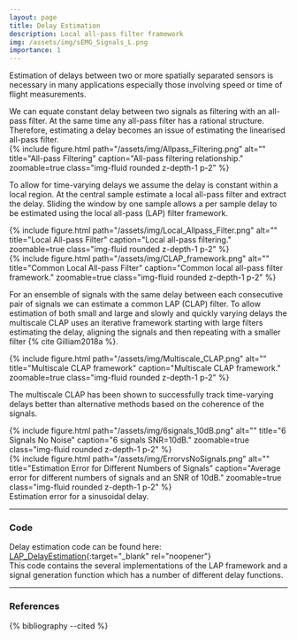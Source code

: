 ```yaml
---
layout: page
title: Delay Estimation
description: Local all-pass filter framework
img: /assets/img/sEMG_Signals_L.png
importance: 1
---
```


Estimation of delays between two or more spatially separated sensors is necessary in many applications especially those involving speed or time of flight measurements.

<div class="row align-items-center">
  <div class="col-sm-4 mt-3 mt-md-0">We can equate constant delay between two signals as filtering with an all-pass filter. At the same time any all-pass filter has a rational structure. Therefore, estimating a delay becomes an issue of estimating the linearised all-pass filter.</div>
  <div class="col-sm-8 mt-3 mt-md-0">
    {% include figure.html path="/assets/img/Allpass_Filtering.png" alt="" title="All-pass Filtering" caption="All-pass filtering relationship." zoomable=true class="img-fluid rounded z-depth-1 p-2" %}
  </div>
</div>

To allow for time-varying delays we assume the delay is constant within a local region. At the central sample estimate a local all-pass filter and extract the delay. Sliding the window by one sample allows a per sample delay to be estimated using the local all-pass (LAP) filter framework.

<div class="row align-items-center">
  <div class="col-sm-6 mt-3 mt-md-0">
    {% include figure.html path="/assets/img/Local_Allpass_Filter.png" alt="" title="Local All-pass Filter" caption="Local all-pass filtering." zoomable=true class="img-fluid rounded z-depth-1 p-2" %}
  </div>
  <div class="col-sm-6 mt-3 mt-md-0">
    {% include figure.html path="/assets/img/CLAP_framework.png" alt="" title="Common Local All-pass Filter" caption="Common local all-pass filter framework." zoomable=true class="img-fluid rounded z-depth-1 p-2" %}
  </div>
</div>

For an ensemble of signals with the same delay between each consecutive pair of signals we can estimate a common LAP (CLAP) filter. To allow estimation of both small and large and slowly and quickly varying delays the multiscale CLAP uses an iterative framework starting with large filters estimating the delay, aligning the signals and then repeating with a smaller filter {% cite Gilliam2018a %}.

<div class="row justify-content-center">
  <div class="col-sm-8 mt-3 mt-md-0">
    {% include figure.html path="/assets/img/Multiscale_CLAP.png" alt="" title="Multiscale CLAP framework" caption="Multiscale CLAP framework." zoomable=true class="img-fluid rounded z-depth-1 p-2" %}
  </div>
</div>

The multiscale CLAP has been shown to successfully track time-varying delays better than alternative methods based on the coherence of the signals.

<div class="row align-items-center">
  <div class="col-sm-8 mb-0 mt-3 mt-md-0">
    {% include figure.html path="/assets/img/6signals_10dB.png" alt="" title="6 Signals No Noise" caption="6 signals SNR=10dB." zoomable=true class="img-fluid rounded z-depth-1 p-2" %}
  </div>
  <div class="col-sm-4 mb-0 mt-3 mt-md-0">
    {% include figure.html path="/assets/img/ErrorvsNoSignals.png" alt="" title="Estimation Error for Different Numbers of Signals" caption="Average error for different numbers of signals and an SNR of 10dB." zoomable=true class="img-fluid rounded z-depth-1 p-2" %}
  </div>
</div>
<div class="caption mt-0">
    Estimation error for a sinusoidal delay.
</div>

---

### Code
Delay estimation code can be found here: [LAP_DelayEstimation](https://github.com/beteje/LAP_DelayEstimation){:target="_blank" rel="noopener"}      
This code contains the several implementations of the LAP framework and a signal generation function which has a number of different delay functions.

---

### References
<div class="references">
  {% bibliography --cited %}
</div>

